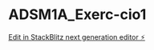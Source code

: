 # ADSM1A_Exerc-cio1

[Edit in StackBlitz next generation editor ⚡️](https://stackblitz.com/~/github.com/dmaciel12/ADSM1A_Exerc-cio1)